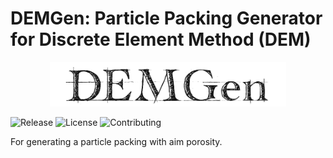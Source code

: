 # DEMGen: Particle Packing Generator for Discrete Element Method (DEM)

<p align=center><img height="75.0%" width="75.0%" src="image2.png"></p>

![Release][release-image] 
![License][license-image]
![Contributing][contributing-image]

[release-image]: https://img.shields.io/badge/release-0.0.1-green.svg?style=flat 

[license-image]: https://img.shields.io/badge/license-BSD-green.svg?style=flat

[contributing-image]: https://img.shields.io/badge/Contributor%20Covenant-2.1-4baaaa.svg



For generating a particle packing with aim porosity.
